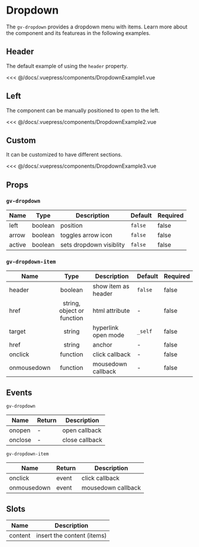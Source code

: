 # Dropdown

The `gv-dropdown` provides a dropdown menu with items. Learn more about the component and its featureas in the following examples.

## Header

The default example of using the `header` property.

<dropdown-example-1 />

<<< @/docs/.vuepress/components/DropdownExample1.vue

## Left

The component can be manually positioned to open to the left.

<dropdown-example-2 />

<<< @/docs/.vuepress/components/DropdownExample2.vue

## Custom

It can be customized to have different sections.

<dropdown-example-3 />

<<< @/docs/.vuepress/components/DropdownExample3.vue

## Props

### `gv-dropdown`

| Name   |  Type   | Description             | Default | Required |
| ------ | :-----: | ----------------------- | ------- | -------- |
| left   | boolean | position                | `false` | false    |
| arrow  | boolean | toggles arrow icon      | `false` | false    |
| active | boolean | sets dropdown visiblity | `false` | false    |

### `gv-dropdown-item`

| Name        |            Type            | Description         | Default | Required |
| ----------- | :------------------------: | ------------------- | ------- | -------- |
| header      |          boolean           | show item as header | `false` | false    |
| href        | string, object or function | html attribute      | -       | false    |
| target      |           string           | hyperlink open mode | `_self` | false    |
| href        |           string           | anchor              | -       | false    |
| onclick     |          function          | click callback      | -       | false    |
| onmousedown |          function          | mousedown callback  | -       | false    |

## Events

`gv-dropdown`

| Name  | Return | Description    |
| ----- | ------ | -------------- |
| onopen  | -      | open callback  |
| onclose | -      | close callback |

`gv-dropdown-item`

| Name        | Return | Description        |
| ----------- | ------ | ------------------ |
| onclick     | event  | click callback     |
| onmousedown | event  | mousedown callback |

## Slots

| Name    | Description                |
| ------- | -------------------------- |
| content | insert the content (items) |
